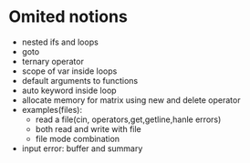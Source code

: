 # Omited notions

* nested ifs and loops
* goto
* ternary operator
* scope of var inside loops
* default arguments to functions
* auto keyword inside loop
* allocate memory for matrix using new and delete operator
* examples(files):
  * read a file(cin, operators,get,getline,hanle errors)
  * both read and write with file
  * file mode combination
* input error: buffer and summary
